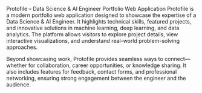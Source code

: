 Protofile – Data Science & AI Engineer Portfolio Web Application
Protofile is a modern portfolio web application designed to showcase the expertise of a Data Science & AI Engineer. It highlights technical skills, featured projects, and innovative solutions in machine learning, deep learning, and data analytics. The platform allows visitors to explore project details, view interactive visualizations, and understand real-world problem-solving approaches.

Beyond showcasing work, Protofile provides seamless ways to connect—whether for collaboration, career opportunities, or knowledge sharing. It also includes features for feedback, contact forms, and professional networking, ensuring strong engagement between the engineer and the audience.
